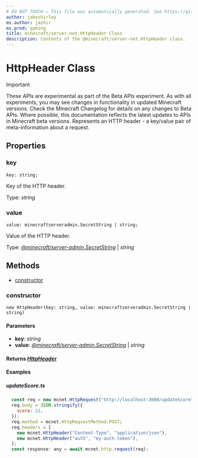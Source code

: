 ```yaml
---
# DO NOT TOUCH — This file was automatically generated. See https://github.com/mojang/minecraftapidocsgenerator to modify descriptions, examples, etc.
author: jakeshirley
ms.author: jashir
ms.prod: gaming
title: minecraft/server-net.HttpHeader Class
description: Contents of the @minecraft/server-net.HttpHeader class.
---
```

# HttpHeader Class
>[!IMPORTANT]
>These APIs are experimental as part of the Beta APIs experiment. As with all experiments, you may see changes in functionality in updated Minecraft versions. Check the Minecraft Changelog for details on any changes to Beta APIs. Where possible, this documentation reflects the latest updates to APIs in Minecraft beta versions.
Represents an HTTP header - a key/value pair of meta-information about a request.

## Properties

### **key**
`key: string;`

Key of the HTTP header.

Type: *string*

### **value**
`value: minecraftserveradmin.SecretString | string;`

Value of the HTTP header.

Type: [*@minecraft/server-admin.SecretString*](../../minecraft/server-admin/SecretString.md) | *string*

## Methods
- [constructor](#constructor)

### **constructor**
`
new HttpHeader(key: string, value: minecraftserveradmin.SecretString | string)
`

#### **Parameters**
- **key**: *string*
- **value**: [*@minecraft/server-admin.SecretString*](../../minecraft/server-admin/SecretString.md) | *string*

#### **Returns** [*HttpHeader*](HttpHeader.md)

#### **Examples**
##### *updateScore.ts*
```javascript
  const req = new mcnet.HttpRequest("http://localhost:3000/updateScore");
  req.body = JSON.stringify({
    score: 22,
  });
  req.method = mcnet.HttpRequestMethod.POST;
  req.headers = [
    new mcnet.HttpHeader("Content-Type", "application/json"),
    new mcnet.HttpHeader("auth", "my-auth-token"),
  ];
  const response: any = await mcnet.http.request(req);
```
